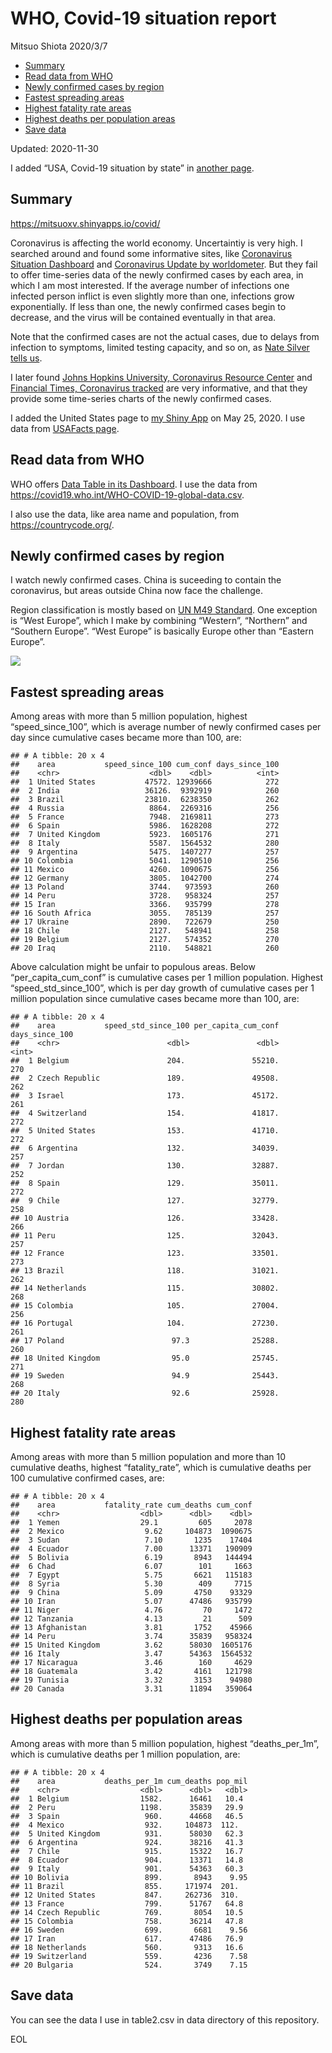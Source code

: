 WHO, Covid-19 situation report
================
Mitsuo Shiota
2020/3/7

  - [Summary](#summary)
  - [Read data from WHO](#read-data-from-who)
  - [Newly confirmed cases by region](#newly-confirmed-cases-by-region)
  - [Fastest spreading areas](#fastest-spreading-areas)
  - [Highest fatality rate areas](#highest-fatality-rate-areas)
  - [Highest deaths per population
    areas](#highest-deaths-per-population-areas)
  - [Save data](#save-data)

Updated: 2020-11-30

I added “USA, Covid-19 situation by state” in [another page](USA.md).

## Summary

<https://mitsuoxv.shinyapps.io/covid/>

Coronavirus is affecting the world economy. Uncertaintiy is very high. I
searched around and found some informative sites, like [Coronavirus
Situation
Dashboard](https://who.maps.arcgis.com/apps/opsdashboard/index.html#/c88e37cfc43b4ed3baf977d77e4a0667)
and [Coronavirus Update by
worldometer](https://www.worldometers.info/coronavirus/). But they fail
to offer time-series data of the newly confirmed cases by each area, in
which I am most interested. If the average number of infections one
infected person inflict is even slightly more than one, infections grow
exponentially. If less than one, the newly confirmed cases begin to
decrease, and the virus will be contained eventually in that area.

Note that the confirmed cases are not the actual cases, due to delays
from infection to symptoms, limited testing capacity, and so on, as
[Nate Silver tells
us](https://fivethirtyeight.com/features/coronavirus-case-counts-are-meaningless/).

I later found [Johns Hopkins University, Coronavirus Resource
Center](https://coronavirus.jhu.edu/) and [Financial Times, Coronavirus
tracked](https://www.ft.com/content/a26fbf7e-48f8-11ea-aeb3-955839e06441)
are very informative, and that they provide some time-series charts of
the newly confirmed cases.

I added the United States page to [my Shiny
App](https://mitsuoxv.shinyapps.io/covid/) on May 25, 2020. I use data
from [USAFacts
page](https://usafacts.org/visualizations/coronavirus-covid-19-spread-map/).

## Read data from WHO

WHO offers [Data Table in its Dashboard](https://covid19.who.int/table).
I use the data from
<https://covid19.who.int/WHO-COVID-19-global-data.csv>.

I also use the data, like area name and population, from
<https://countrycode.org/>.

## Newly confirmed cases by region

I watch newly confirmed cases. China is suceeding to contain the
coronavirus, but areas outside China now face the challenge.

Region classification is mostly based on [UN M49
Standard](https://unstats.un.org/unsd/methodology/m49/). One exception
is “West Europe”, which I make by combining “Western”, “Northern” and
“Southern Europe”. “West Europe” is basically Europe other than
“Eastern Europe”.

![](README_files/figure-gfm/chart-1.png)<!-- -->

## Fastest spreading areas

Among areas with more than 5 million population, highest
“speed\_since\_100”, which is average number of newly confirmed cases
per day since cumulative cases became more than 100, are:

    ## # A tibble: 20 x 4
    ##    area           speed_since_100 cum_conf days_since_100
    ##    <chr>                    <dbl>    <dbl>          <int>
    ##  1 United States           47572. 12939666            272
    ##  2 India                   36126.  9392919            260
    ##  3 Brazil                  23810.  6238350            262
    ##  4 Russia                   8864.  2269316            256
    ##  5 France                   7948.  2169811            273
    ##  6 Spain                    5986.  1628208            272
    ##  7 United Kingdom           5923.  1605176            271
    ##  8 Italy                    5587.  1564532            280
    ##  9 Argentina                5475.  1407277            257
    ## 10 Colombia                 5041.  1290510            256
    ## 11 Mexico                   4260.  1090675            256
    ## 12 Germany                  3805.  1042700            274
    ## 13 Poland                   3744.   973593            260
    ## 14 Peru                     3728.   958324            257
    ## 15 Iran                     3366.   935799            278
    ## 16 South Africa             3055.   785139            257
    ## 17 Ukraine                  2890.   722679            250
    ## 18 Chile                    2127.   548941            258
    ## 19 Belgium                  2127.   574352            270
    ## 20 Iraq                     2110.   548821            260

Above calculation might be unfair to populous areas. Below
“per\_capita\_cum\_conf” is cumulative cases per 1 million population.
Highest “speed\_std\_since\_100”, which is per day growth of cumulative
cases per 1 million population since cumulative cases became more than
100, are:

    ## # A tibble: 20 x 4
    ##    area           speed_std_since_100 per_capita_cum_conf days_since_100
    ##    <chr>                        <dbl>               <dbl>          <int>
    ##  1 Belgium                      204.               55210.            270
    ##  2 Czech Republic               189.               49508.            262
    ##  3 Israel                       173.               45172.            261
    ##  4 Switzerland                  154.               41817.            272
    ##  5 United States                153.               41710.            272
    ##  6 Argentina                    132.               34039.            257
    ##  7 Jordan                       130.               32887.            252
    ##  8 Spain                        129.               35011.            272
    ##  9 Chile                        127.               32779.            258
    ## 10 Austria                      126.               33428.            266
    ## 11 Peru                         125.               32043.            257
    ## 12 France                       123.               33501.            273
    ## 13 Brazil                       118.               31021.            262
    ## 14 Netherlands                  115.               30802.            268
    ## 15 Colombia                     105.               27004.            256
    ## 16 Portugal                     104.               27230.            261
    ## 17 Poland                        97.3              25288.            260
    ## 18 United Kingdom                95.0              25745.            271
    ## 19 Sweden                        94.9              25443.            268
    ## 20 Italy                         92.6              25928.            280

## Highest fatality rate areas

Among areas with more than 5 million population and more than 10
cumulative deaths, highest “fatality\_rate”, which is cumulative deaths
per 100 cumulative confirmed cases, are:

    ## # A tibble: 20 x 4
    ##    area           fatality_rate cum_deaths cum_conf
    ##    <chr>                  <dbl>      <dbl>    <dbl>
    ##  1 Yemen                  29.1         605     2078
    ##  2 Mexico                  9.62     104873  1090675
    ##  3 Sudan                   7.10       1235    17404
    ##  4 Ecuador                 7.00      13371   190909
    ##  5 Bolivia                 6.19       8943   144494
    ##  6 Chad                    6.07        101     1663
    ##  7 Egypt                   5.75       6621   115183
    ##  8 Syria                   5.30        409     7715
    ##  9 China                   5.09       4750    93329
    ## 10 Iran                    5.07      47486   935799
    ## 11 Niger                   4.76         70     1472
    ## 12 Tanzania                4.13         21      509
    ## 13 Afghanistan             3.81       1752    45966
    ## 14 Peru                    3.74      35839   958324
    ## 15 United Kingdom          3.62      58030  1605176
    ## 16 Italy                   3.47      54363  1564532
    ## 17 Nicaragua               3.46        160     4629
    ## 18 Guatemala               3.42       4161   121798
    ## 19 Tunisia                 3.32       3153    94980
    ## 20 Canada                  3.31      11894   359064

## Highest deaths per population areas

Among areas with more than 5 million population, highest
“deaths\_per\_1m”, which is cumulative deaths per 1 million
population, are:

    ## # A tibble: 20 x 4
    ##    area           deaths_per_1m cum_deaths pop_mil
    ##    <chr>                  <dbl>      <dbl>   <dbl>
    ##  1 Belgium                1582.      16461   10.4 
    ##  2 Peru                   1198.      35839   29.9 
    ##  3 Spain                   960.      44668   46.5 
    ##  4 Mexico                  932.     104873  112.  
    ##  5 United Kingdom          931.      58030   62.3 
    ##  6 Argentina               924.      38216   41.3 
    ##  7 Chile                   915.      15322   16.7 
    ##  8 Ecuador                 904.      13371   14.8 
    ##  9 Italy                   901.      54363   60.3 
    ## 10 Bolivia                 899.       8943    9.95
    ## 11 Brazil                  855.     171974  201.  
    ## 12 United States           847.     262736  310.  
    ## 13 France                  799.      51767   64.8 
    ## 14 Czech Republic          769.       8054   10.5 
    ## 15 Colombia                758.      36214   47.8 
    ## 16 Sweden                  699.       6681    9.56
    ## 17 Iran                    617.      47486   76.9 
    ## 18 Netherlands             560.       9313   16.6 
    ## 19 Switzerland             559.       4236    7.58
    ## 20 Bulgaria                524.       3749    7.15

## Save data

You can see the data I use in table2.csv in data directory of this
repository.

EOL
